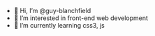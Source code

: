 - 👋 Hi, I’m @guy-blanchfield
- 👀 I’m interested in front-end web development
- 🌱 I’m currently learning css3, js

<!---
guy-blanchfield/guy-blanchfield is a ✨ special ✨ repository because its `README.md` (this file) appears on your GitHub profile.
You can click the Preview link to take a look at your changes.
--->
